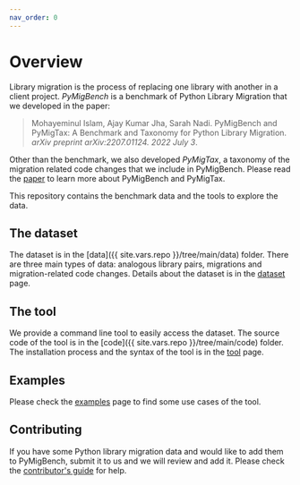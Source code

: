 ```yaml
---
nav_order: 0
---
```

# Overview
Library migration is the process of replacing one library with another in a client project.
_PyMigBench_ is a benchmark of Python Library Migration that we developed in the paper:
> Mohayeminul Islam, Ajay Kumar Jha, Sarah Nadi.
> PyMigBench and PyMigTax: A Benchmark and Taxonomy for Python Library Migration.
> _arXiv preprint arXiv:2207.01124. 2022 July 3_.

Other than the benchmark, we also developed _PyMigTax_,
a taxonomy of the migration related code changes that we include in PyMigBench.
Please read the [paper](https://arxiv.org/abs/2207.01124) to learn more about PyMigBench and PyMigTax.

This repository contains the benchmark data and the tools to explore the data.

## The dataset
The dataset is in the [data]({{ site.vars.repo }}/tree/main/data) folder. There are three main types of data: 
analogous library pairs, migrations and migration-related code changes.
Details about the dataset is in the [dataset](dataset) page.

## The tool
We provide a command line tool to easily access the dataset.
The source code of the tool is in the [code]({{ site.vars.repo }}/tree/main/code) folder.
The installation process and the syntax of the tool is in the [tool](tool) page.

## Examples
Please check the [examples](examples) page to find some use cases of the tool.

## Contributing
If you have some Python library migration data and would like to add them to PyMigBench, submit it to us and we will review and add it.
Please check the [contributor's guide]({{site.vars.repo}}//blob/main/CONTRIBUTING.md) for help.
